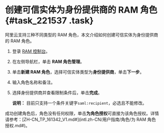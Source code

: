 # 创建可信实体为身份提供商的 RAM 角色 {#task_221537 .task}

阿里云支持三种不同类型的 RAM 角色，本文介绍如何创建可信实体为身份提供商的 RAM 角色。

1.  登录 [RAM 控制台](https://ram.console.aliyun.com/)。
2.  在左侧导航栏，单击 **RAM 角色管理**。
3.  单击**新建 RAM 角色**，选择可信实体类型为**身份提供商**，单击**下一步**。
4.  输入角色名称和备注。
5.  选择身份提供商并查看限制条件后，单击**完成**。 

    **说明：** 目前只支持一个条件关键字`saml:recipient`，必选且不能修改。


成功创建角色后，角色没有任何权限，单击**为角色授权**可直接为该角色授权。详情请参考：[ZH-CN\_TP\_161342\_V1.md\#](intl.zh-CN/用户指南/角色/为 RAM 角色授权.md#)。

